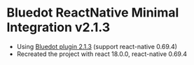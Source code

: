 # Bluedot ReactNative Minimal Integration v2.1.3

- Using [Bluedot plugin 2.1.3](https://github.com/Bluedot-Innovation/Bluedot-React-Native-Plugin) (support react-native 0.69.4)
- Recreated the project with react 18.0.0, react-native 0.69.4

